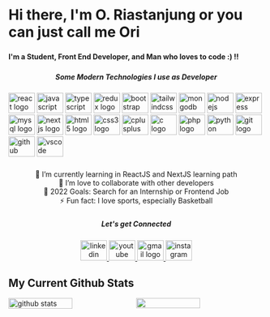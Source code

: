 <h1 align="left">Hi there, I'm O. Riastanjung or you can just call me Ori</h1>

###

<h4 align="left">I'm a Student, Front End Developer, and Man who loves to code :) !!</h4>

###

<h5 align="center">Some Modern Technologies I use as Developer</h5>

###

<div align="left">
  <img src="https://cdn.jsdelivr.net/gh/devicons/devicon/icons/react/react-original.svg" height="40" width="52" alt="react logo"  />
  <img src="https://cdn.jsdelivr.net/gh/devicons/devicon/icons/javascript/javascript-original.svg" height="40" width="52" alt="javascript logo"  />
  <img src="https://cdn.jsdelivr.net/gh/devicons/devicon/icons/typescript/typescript-original.svg" height="40" width="52" alt="typescript logo"  />
  <img src="https://cdn.jsdelivr.net/gh/devicons/devicon/icons/redux/redux-original.svg" height="40" width="52" alt="redux logo"  />
  <img src="https://cdn.jsdelivr.net/gh/devicons/devicon/icons/bootstrap/bootstrap-original.svg" height="40" width="52" alt="bootstrap logo"  />
  <img src="https://cdn.jsdelivr.net/gh/devicons/devicon/icons/tailwindcss/tailwindcss-original-wordmark.svg" height="40" width="52" alt="tailwindcss logo"  />
  <img src="https://cdn.jsdelivr.net/gh/devicons/devicon/icons/mongodb/mongodb-original.svg" height="40" width="52" alt="mongodb logo"  />
  <img src="https://cdn.jsdelivr.net/gh/devicons/devicon/icons/nodejs/nodejs-original.svg" height="40" width="52" alt="nodejs logo"  />
  <img src="https://cdn.jsdelivr.net/gh/devicons/devicon/icons/express/express-original.svg" height="40" width="52" alt="express logo"  />
  <img src="https://cdn.jsdelivr.net/gh/devicons/devicon/icons/mysql/mysql-original.svg" height="40" width="52" alt="mysql logo"  />
  <img src="https://cdn.jsdelivr.net/gh/devicons/devicon/icons/nextjs/nextjs-original.svg" height="40" width="52" alt="nextjs logo"  />
  <img src="https://cdn.jsdelivr.net/gh/devicons/devicon/icons/html5/html5-original.svg" height="40" width="52" alt="html5 logo"  />
  <img src="https://cdn.jsdelivr.net/gh/devicons/devicon/icons/css3/css3-original.svg" height="40" width="52" alt="css3 logo"  />
  <img src="https://cdn.jsdelivr.net/gh/devicons/devicon/icons/cplusplus/cplusplus-original.svg" height="40" width="52" alt="cplusplus logo"  />
  <img src="https://cdn.jsdelivr.net/gh/devicons/devicon/icons/c/c-original.svg" height="40" width="52" alt="c logo"  />
  <img src="https://cdn.jsdelivr.net/gh/devicons/devicon/icons/php/php-original.svg" height="40" width="52" alt="php logo"  />
  <img src="https://cdn.jsdelivr.net/gh/devicons/devicon/icons/python/python-original.svg" height="40" width="52" alt="python logo"  />
  <img src="https://cdn.jsdelivr.net/gh/devicons/devicon/icons/git/git-original.svg" height="40" width="52" alt="git logo"  />
  <img src="https://cdn.jsdelivr.net/gh/devicons/devicon/icons/github/github-original.svg" height="40" width="52" alt="github logo"  />
  <img src="https://cdn.jsdelivr.net/gh/devicons/devicon/icons/vscode/vscode-original.svg" height="40" width="52" alt="vscode logo"  />
</div>

###

<p align="center">🌱 I’m currently learning in ReactJS and NextJS learning path<br>👯 I’m love to collaborate with other developers<br>🥅 2022 Goals: Search for an Internship or Frontend Job<br>⚡ Fun fact: I love sports, especially Basketball</p>

###

<h5 align="center">Let's get Connected</h5>

###

<div align="center">
  <a href="https://www.linkedin.com/in/oriastanjung/" target="_blank">
    <img src="https://raw.githubusercontent.com/maurodesouza/profile-readme-generator/master/src/assets/icons/social/linkedin/default.svg" width="52" height="40" alt="linkedin logo"  />
  </a>
  <a href="https://www.youtube.com/channel/UCRrDY45yYxfkwfeRWPj69Ag" target="_blank">
    <img src="https://raw.githubusercontent.com/maurodesouza/profile-readme-generator/master/src/assets/icons/social/youtube/default.svg" width="52" height="40" alt="youtube logo"  />
  </a>
  <a href="oriastan999@gmail.com" target="_blank">
    <img src="https://raw.githubusercontent.com/maurodesouza/profile-readme-generator/master/src/assets/icons/social/gmail/default.svg" width="52" height="40" alt="gmail logo"  />
  </a>
  <a href="https://www.instagram.com/orias__027/" target="_blank">
    <img src="https://raw.githubusercontent.com/maurodesouza/profile-readme-generator/master/src/assets/icons/social/instagram/default.svg" width="52" height="40" alt="instagram logo"  />
  </a>
</div>

###

## My Current Github Stats

<div style="display : flex;">
  <img src="https://github-readme-stats.vercel.app/api?username=oriastanjung&show_icons=true&theme=react" alt="github stats" width="50%" align="center"/>
  <img src="https://github-readme-streak-stats.herokuapp.com/?user=oriastanjung&theme=react" width="50%" align="center">
</div>

[website]: https://oriastanjung.vercel.app/
[course]: http://vsCodeHero.com
[youtube]: https://www.youtube.com/channel/UCRrDY45yYxfkwfeRWPj69Ag
[instagram]: https://www.instagram.com/orias__027/
[linkedin]: https://www.linkedin.com/in/oriastanjung/
[webdevplaylist]: https://www.youtube.com/channel/UCRrDY45yYxfkwfeRWPj69Ag
[jsplaylist]: https://www.youtube.com/channel/UCRrDY45yYxfkwfeRWPj69Ag
[cssplaylist]: https://www.youtube.com/channel/UCRrDY45yYxfkwfeRWPj69Ag
[reactplaylist]: https://www.youtube.com/channel/UCRrDY45yYxfkwfeRWPj69Ag
